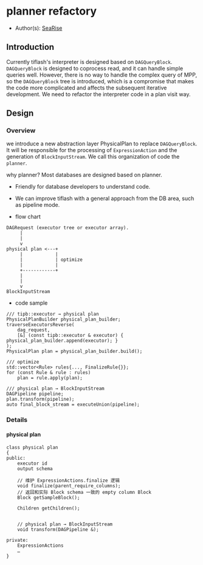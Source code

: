 # planner refactory

- Author(s): [SeaRise](http://github.com/SeaRise)

## Introduction

Currently tiflash's interpreter is designed based on `DAGQueryBlock`.
`DAGQueryBlock` is designed to coprocess read, and it can handle simple queries well.
However, there is no way to handle the complex query of MPP, so the `DAGQueryBlock` tree is introduced, which is a compromise that makes the code more complicated and affects the subsequent iterative development.
We need to refactor the interpreter code in a plan visit way.

## Design

### Overview

we introduce a new abstraction layer PhysicalPlan to replace `DAGQueryBlock`.
It will be responsible for the processing of `ExpressionAction` and the generation of `BlockInputStream`.
We call this organization of code the `planner`.

why planner?
Most databases are designed based on planner.
- Friendly for database developers to understand code.
- We can improve tiflash with a general approach from the DB area, such as pipeline mode.

- flow chart
```
DAGRequest (executor tree or executor array).
     |
     |
     v
physical plan <---+
     |            |
     |            | optimize
     |            |
     +------------+   
     |
     |
     v
BlockInputStream
```

- code sample
```
/// tipb::executor → physical plan
PhysicalPlanBuilder physical_plan_builder;
traverseExecutorsReverse(
    dag_request,
    [&] (const tipb::executor & executor) { physical_plan_builder.append(executor); }
);
PhysicalPlan plan = physical_plan_builder.build();

/// optimize
std::vector<Rule> rules{..., FinalizeRule{}};
for (const Rule & rule : rules) 
    plan = rule.apply(plan); 

/// physical plan → BlockInputStream
DAGPipeline pipeline;
plan.transform(pipeline);
auto final_block_stream = executeUnion(pipeline);
```

### Details

#### physical plan

```
class physical plan
{
public:
    executor id
    output schema

    // 维护 ExpressionActions.finalize 逻辑
    void finalize(parent_require_columns);
    // 返回和实际 Block schema 一致的 empty column Block
    Block getSampleBlock();

    Children getChildren();


    // physical plan → BlockInputStream
    void transform(DAGPipeline &);

private:
    ExpressionActions
    …
}
```